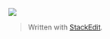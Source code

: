 
![](https://i.ibb.co/YWLmf0Q/image.png)

> Written with [StackEdit](https://stackedit.io/).
<!--stackedit_data:
eyJoaXN0b3J5IjpbNTYzMzg5Mjg1XX0=
-->